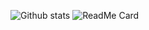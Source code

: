 ![Github stats](https://github-readme-stats.vercel.app/api?username=mghisham)
![ReadMe Card](https://github-readme-stats.vercel.app/api/pin/?username=mghisham&repo=moneyheist-chars)
